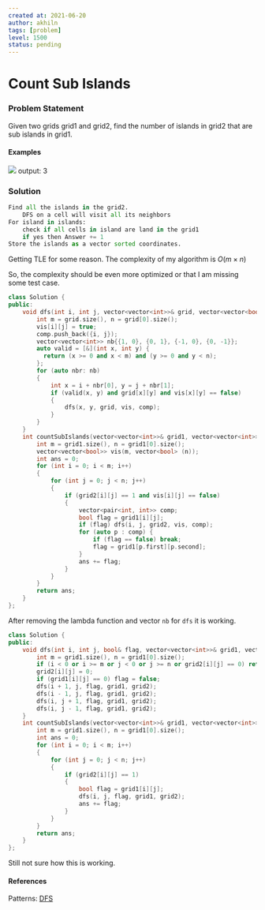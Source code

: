 ```yaml
---
created at: 2021-06-20 
author: akhiln
tags: [problem]
level: 1500
status: pending
---
```


# Count Sub Islands 
### Problem Statement
Given two grids grid1 and grid2, find the number of islands in grid2 that are sub islands in grid1. 

#### Examples
![](https://assets.leetcode.com/uploads/2021/06/10/test1.png)
output: 3

### Solution
```python
Find all the islands in the grid2. 
	DFS on a cell will visit all its neighbors
For island in islands:
	check if all cells in island are land in the grid1
	if yes then Answer += 1
Store the islands as a vector sorted coordinates. 
```

Getting TLE for some reason. The complexity of my algorithm is $O(m \times n)$

So, the complexity should be even more optimized or that I am missing some test case. 
```cpp
class Solution {
public:
    void dfs(int i, int j, vector<vector<int>>& grid, vector<vector<bool>>& vis, vector<pair<int, int>>& comp) {
        int m = grid.size(), n = grid[0].size();
        vis[i][j] = true; 
        comp.push_back({i, j});
        vector<vector<int>> nb{{1, 0}, {0, 1}, {-1, 0}, {0, -1}};
        auto valid = [&](int x, int y) {
          return (x >= 0 and x < m) and (y >= 0 and y < n);   
        };
        for (auto nbr: nb)
        {
            int x = i + nbr[0], y = j + nbr[1]; 
            if (valid(x, y) and grid[x][y] and vis[x][y] == false) 
            {
                dfs(x, y, grid, vis, comp); 
            }
        }
    }
    int countSubIslands(vector<vector<int>>& grid1, vector<vector<int>>& grid2) {
        int m = grid1.size(), n = grid1[0].size();
        vector<vector<bool>> vis(m, vector<bool> (n));
        int ans = 0; 
        for (int i = 0; i < m; i++) 
        {
            for (int j = 0; j < n; j++) 
            {
                if (grid2[i][j] == 1 and vis[i][j] == false) 
                {
                    vector<pair<int, int>> comp; 
                    bool flag = grid1[i][j];
                    if (flag) dfs(i, j, grid2, vis, comp);
                    for (auto p : comp) {
                        if (flag == false) break; 
                        flag = grid1[p.first][p.second];
                    }
                    ans += flag; 
                }
            }
        }
        return ans; 
    }
};
```

After removing the lambda function and vector `nb` for `dfs` it is working. 
```cpp
class Solution {
public:
    void dfs(int i, int j, bool& flag, vector<vector<int>>& grid1, vector<vector<int>>& grid2) {
        int m = grid1.size(), n = grid1[0].size();
        if (i < 0 or i >= m or j < 0 or j >= n or grid2[i][j] == 0) return;
        grid2[i][j] = 0;
        if (grid1[i][j] == 0) flag = false; 
        dfs(i + 1, j, flag, grid1, grid2); 
        dfs(i - 1, j, flag, grid1, grid2);
        dfs(i, j + 1, flag, grid1, grid2);
        dfs(i, j - 1, flag, grid1, grid2); 
    }
    int countSubIslands(vector<vector<int>>& grid1, vector<vector<int>>& grid2) {
        int m = grid1.size(), n = grid1[0].size();
        int ans = 0; 
        for (int i = 0; i < m; i++) 
        {
            for (int j = 0; j < n; j++) 
            {
                if (grid2[i][j] == 1) 
                {
                    bool flag = grid1[i][j];
                    dfs(i, j, flag, grid1, grid2);
                    ans += flag; 
                }
            }
        }
        return ans; 
    }
};
```
Still not sure how this is working. 
#### References
Patterns: [DFS](DFS.md)